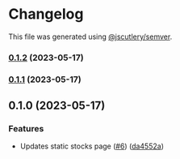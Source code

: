 # Changelog

This file was generated using [@jscutlery/semver](https://github.com/jscutlery/semver).

### [0.1.2](https://github.com/clayton-duarte/amalg/compare/chart-0.1.1...chart-0.1.2) (2023-05-17)

### [0.1.1](https://github.com/clayton-duarte/amalg/compare/chart-0.1.0...chart-0.1.1) (2023-05-17)

## 0.1.0 (2023-05-17)


### Features

* Updates static stocks page ([#6](https://github.com/clayton-duarte/amalg/issues/6)) ([da4552a](https://github.com/clayton-duarte/amalg/commit/da4552ad34c98f395af1242de64c965ed78393d3))

